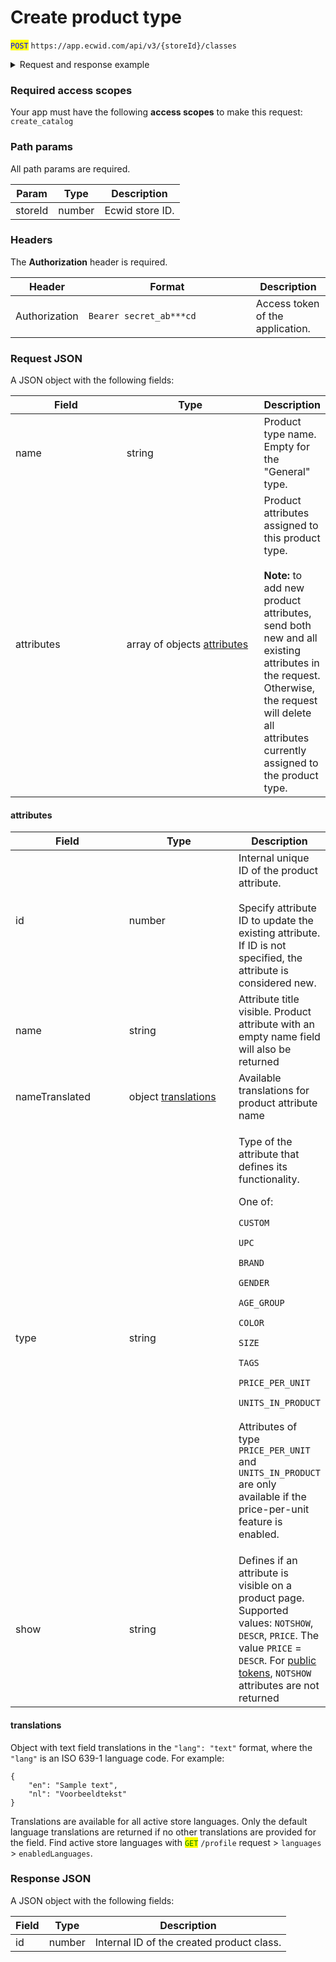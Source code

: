 # Create product type

<mark style="color:blue;">`POST`</mark> `https://app.ecwid.com/api/v3/{storeId}/classes`&#x20;

<details>

<summary>Request and response example</summary>

Request:

```http
POST /api/v3/1003/classes HTTP/1.1
Authorization: Bearer secret_token
Host: app.ecwid.com
Content-Type: application/json
Cache-Control: no-cache

{
  "name": "T-Shirts",
  "attributes": [
    {
      "name": "Gender",
      "type": "CUSTOM",
      "show": "DESCR"
    },
    {
      "name": "Age group",
      "type": "CUSTOM",
      "show": "DESCR"
    },
    {
      "name": "Color",
      "type": "CUSTOM",
      "show": "DESCR"
    },
    {
      "name": "Size",
      "type": "CUSTOM",
      "show": "DESCR"
    }
  ]
}
```

Response:

{% code fullWidth="true" %}
```json
{
    "id": 4528008
}
```
{% endcode %}

</details>

### Required access scopes

Your app must have the following **access scopes** to make this request: `create_catalog`

### Path params

All path params are required.

| Param   | Type   | Description     |
| ------- | ------ | --------------- |
| storeId | number | Ecwid store ID. |

### Headers

The **Authorization** header is required.

<table><thead><tr><th>Header</th><th width="252">Format</th><th>Description</th></tr></thead><tbody><tr><td>Authorization</td><td><code>Bearer secret_ab***cd</code></td><td>Access token of the application.</td></tr></tbody></table>

### Request JSON

A JSON object with the following fields:

<table><thead><tr><th width="179">Field</th><th width="229">Type</th><th>Description</th></tr></thead><tbody><tr><td>name</td><td>string</td><td>Product type name. Empty for the "General" type.</td></tr><tr><td>attributes</td><td>array of objects <a href="create-product-type.md#attributes">attributes</a></td><td>Product attributes assigned to this product type.<br><br><strong>Note:</strong> to add new product attributes, send both new and all existing attributes in the request. Otherwise, the request will delete all attributes currently assigned to the product type.</td></tr></tbody></table>

#### attributes

<table><thead><tr><th width="181">Field</th><th width="183">Type</th><th>Description</th></tr></thead><tbody><tr><td>id</td><td>number</td><td>Internal unique ID of the product attribute.<br><br>Specify attribute ID to update the existing attribute. If ID is not specified, the attribute is considered new.</td></tr><tr><td>name</td><td>string</td><td>Attribute title visible. Product attribute with an empty name field will also be returned</td></tr><tr><td>nameTranslated</td><td>object <a href="create-product-type.md#translations">translations</a></td><td>Available translations for product attribute name</td></tr><tr><td>type</td><td>string</td><td><p>Type of the attribute that defines its functionality. </p><p></p><p>One of:</p><p><code>CUSTOM</code></p><p><code>UPC</code></p><p><code>BRAND</code></p><p><code>GENDER</code></p><p><code>AGE_GROUP</code></p><p><code>COLOR</code></p><p><code>SIZE</code> </p><p><code>TAGS</code></p><p><code>PRICE_PER_UNIT</code></p><p><code>UNITS_IN_PRODUCT</code><br><br>Attributes of type <code>PRICE_PER_UNIT</code> and <code>UNITS_IN_PRODUCT</code> are only available if the price-per-unit feature is enabled.</p></td></tr><tr><td>show</td><td>string</td><td>Defines if an attribute is visible on a product page. Supported values: <code>NOTSHOW</code>, <code>DESCR</code>, <code>PRICE</code>. The value <code>PRICE</code> = <code>DESCR</code>. For <a href="ref:authentication-basics#access-tokens">public tokens</a>, <code>NOTSHOW</code> attributes are not returned</td></tr></tbody></table>

#### translations

Object with text field translations in the `"lang": "text"` format, where the `"lang"` is an ISO 639-1 language code. For example:

```
{
    "en": "Sample text",
    "nl": "Voorbeeldtekst"
}
```

Translations are available for all active store languages. Only the default language translations are returned if no other translations are provided for the field. Find active store languages with <mark style="color:green;">`GET`</mark> `/profile` request > `languages` > `enabledLanguages`.

### Response JSON

A JSON object with the following fields:

| Field | Type   | Description                               |
| ----- | ------ | ----------------------------------------- |
| id    | number | Internal ID of the created product class. |
